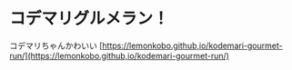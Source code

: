 # コデマリグルメラン！
コデマリちゃんかわいい
[https://lemonkobo.github,io/kodemari-gourmet-run/](https://lemonkobo.github,io/kodemari-gourmet-run/)